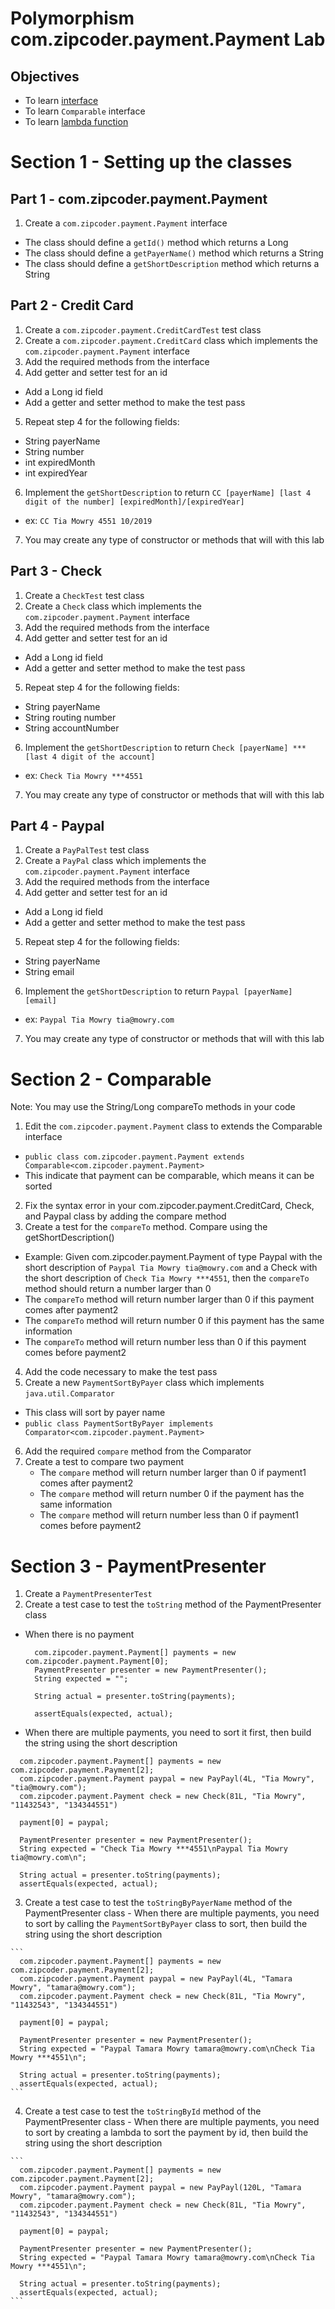 # Polymorphism com.zipcoder.payment.Payment Lab

## Objectives

- To learn [interface](https://docs.oracle.com/javase/tutorial/java/concepts/interface.html)
- To learn `Comparable` interface
- To learn [lambda function](https://docs.oracle.com/javase/tutorial/java/javaOO/lambdaexpressions.html)

# Section 1 - Setting up the classes
## Part 1 - com.zipcoder.payment.Payment
1. Create a `com.zipcoder.payment.Payment` interface
  - The class should define a `getId()` method which returns a Long
  - The class should define a `getPayerName()` method which returns a String
  - The class should define a `getShortDescription` method which returns a String

## Part 2 - Credit Card
1. Create a `com.zipcoder.payment.CreditCardTest` test class
2. Create a `com.zipcoder.payment.CreditCard` class which implements the `com.zipcoder.payment.Payment` interface
3. Add the required methods from the interface
4. Add getter and setter test for an id
  - Add a Long id field
  - Add a getter and setter method to make the test pass
5. Repeat step 4 for the following fields:
  - String payerName
  - String number
  - int expiredMonth
  - int expiredYear
6. Implement the `getShortDescription` to return `CC [payerName] [last 4 digit of the number] [expiredMonth]/[expiredYear]`
  - ex: `CC Tia Mowry 4551 10/2019`
7. You may create any type of constructor or methods that will with this lab

## Part 3 - Check
1. Create a `CheckTest` test class
2. Create a `Check` class which implements the `com.zipcoder.payment.Payment` interface
3. Add the required methods from the interface
4. Add getter and setter test for an id
  - Add a Long id field
  - Add a getter and setter method to make the test pass
5. Repeat step 4 for the following fields:
  - String payerName
  - String routing number
  - String accountNumber
6. Implement the `getShortDescription` to return `Check [payerName] ***[last 4 digit of the account]`
  - ex: `Check Tia Mowry ***4551`
7. You may create any type of constructor or methods that will with this lab

## Part 4 - Paypal
1. Create a `PayPalTest` test class
2. Create a `PayPal` class which implements the `com.zipcoder.payment.Payment` interface
3. Add the required methods from the interface
4. Add getter and setter test for an id
  - Add a Long id field
  - Add a getter and setter method to make the test pass
5. Repeat step 4 for the following fields:
  - String payerName
  - String email
6. Implement the `getShortDescription` to return `Paypal [payerName] [email]`
  - ex: `Paypal Tia Mowry tia@mowry.com`
7. You may create any type of constructor or methods that will with this lab

# Section 2 - Comparable
Note: You may use the String/Long compareTo methods in your code
1. Edit the `com.zipcoder.payment.Payment` class to extends the Comparable interface
  - `public class com.zipcoder.payment.Payment extends Comparable<com.zipcoder.payment.Payment>`
  - This indicate that payment can be comparable, which means it can be sorted
2. Fix the syntax error in your com.zipcoder.payment.CreditCard, Check, and Paypal class by adding the compare method
3. Create a test for the `compareTo` method. Compare using the getShortDescription()
  - Example: Given com.zipcoder.payment.Payment of type Paypal with the short description of `Paypal Tia Mowry tia@mowry.com` and a Check with the short description of `Check Tia Mowry ***4551`, then the `compareTo` method should return a number larger than 0
  - The `compareTo` method will return number larger than 0 if this payment comes after payment2
  - The `compareTo` method will return number 0 if this payment has the same information
  - The `compareTo` method will return number less than 0 if this payment comes before payment2
4. Add the code necessary to make the test pass
5. Create a new `PaymentSortByPayer` class which implements `java.util.Comparator`
  - This class will sort by payer name
  - `public class PaymentSortByPayer implements Comparator<com.zipcoder.payment.Payment>`
6. Add the required `compare` method from the Comparator
7. Create a test to compare two payment
    - The `compare` method will return number larger than 0 if payment1 comes after payment2
    - The `compare` method will return number 0 if the payment has the same information
    - The `compare` method will return number less than 0 if payment1 comes before payment2

# Section 3 - PaymentPresenter
1. Create a `PaymentPresenterTest`
2. Create a test case to test the `toString` method of the PaymentPresenter class
  - When there is no payment
    
    ```
      com.zipcoder.payment.Payment[] payments = new com.zipcoder.payment.Payment[0];
      PaymentPresenter presenter = new PaymentPresenter();
      String expected = "";

      String actual = presenter.toString(payments);

      assertEquals(expected, actual);
    ```
    
  - When there are multiple payments, you need to sort it first, then build the string using the short description
    
  ```
    com.zipcoder.payment.Payment[] payments = new com.zipcoder.payment.Payment[2];
    com.zipcoder.payment.Payment paypal = new PayPayl(4L, "Tia Mowry", "tia@mowry.com");
    com.zipcoder.payment.Payment check = new Check(81L, "Tia Mowry", "11432543", "134344551")

    payment[0] = paypal;

    PaymentPresenter presenter = new PaymentPresenter();
    String expected = "Check Tia Mowry ***4551\nPaypal Tia Mowry tia@mowry.com\n";

    String actual = presenter.toString(payments);
    assertEquals(expected, actual);
  ```
    
  3. Create a test case to test the `toStringByPayerName` method of the PaymentPresenter class
    - When there are multiple payments, you need to sort by calling the `PaymentSortByPayer` class to sort, then build the string using the short description

    ```
      com.zipcoder.payment.Payment[] payments = new com.zipcoder.payment.Payment[2];
      com.zipcoder.payment.Payment paypal = new PayPayl(4L, "Tamara Mowry", "tamara@mowry.com");
      com.zipcoder.payment.Payment check = new Check(81L, "Tia Mowry", "11432543", "134344551")

      payment[0] = paypal;

      PaymentPresenter presenter = new PaymentPresenter();
      String expected = "Paypal Tamara Mowry tamara@mowry.com\nCheck Tia Mowry ***4551\n";

      String actual = presenter.toString(payments);
      assertEquals(expected, actual);
    ```
    
  4. Create a test case to test the `toStringById` method of the PaymentPresenter class
    - When there are multiple payments, you need to sort by creating a lambda to sort the payment by id, then build the string using the short description

    ```
      com.zipcoder.payment.Payment[] payments = new com.zipcoder.payment.Payment[2];
      com.zipcoder.payment.Payment paypal = new PayPayl(120L, "Tamara Mowry", "tamara@mowry.com");
      com.zipcoder.payment.Payment check = new Check(81L, "Tia Mowry", "11432543", "134344551")

      payment[0] = paypal;

      PaymentPresenter presenter = new PaymentPresenter();
      String expected = "Paypal Tamara Mowry tamara@mowry.com\nCheck Tia Mowry ***4551\n";

      String actual = presenter.toString(payments);
      assertEquals(expected, actual);
    ```
